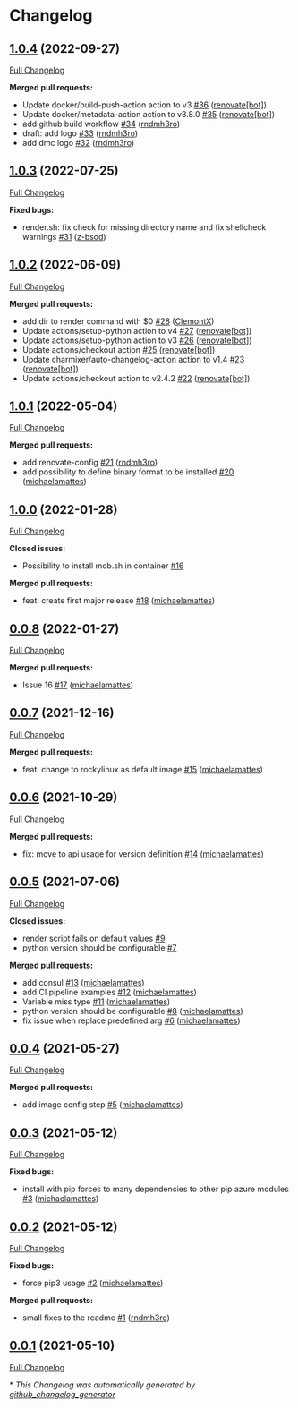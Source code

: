 # Changelog

## [1.0.4](https://github.com/T-Systems-MMS/docker-management-container/tree/1.0.4) (2022-09-27)

[Full Changelog](https://github.com/T-Systems-MMS/docker-management-container/compare/1.0.3...1.0.4)

**Merged pull requests:**

- Update docker/build-push-action action to v3 [\#36](https://github.com/T-Systems-MMS/docker-management-container/pull/36) ([renovate[bot]](https://github.com/apps/renovate))
- Update docker/metadata-action action to v3.8.0 [\#35](https://github.com/T-Systems-MMS/docker-management-container/pull/35) ([renovate[bot]](https://github.com/apps/renovate))
- add github build workflow [\#34](https://github.com/T-Systems-MMS/docker-management-container/pull/34) ([rndmh3ro](https://github.com/rndmh3ro))
- draft: add logo [\#33](https://github.com/T-Systems-MMS/docker-management-container/pull/33) ([rndmh3ro](https://github.com/rndmh3ro))
- add dmc logo [\#32](https://github.com/T-Systems-MMS/docker-management-container/pull/32) ([rndmh3ro](https://github.com/rndmh3ro))

## [1.0.3](https://github.com/T-Systems-MMS/docker-management-container/tree/1.0.3) (2022-07-25)

[Full Changelog](https://github.com/T-Systems-MMS/docker-management-container/compare/1.0.2...1.0.3)

**Fixed bugs:**

- render.sh: fix check for missing directory name and fix shellcheck warnings [\#31](https://github.com/T-Systems-MMS/docker-management-container/pull/31) ([z-bsod](https://github.com/z-bsod))

## [1.0.2](https://github.com/T-Systems-MMS/docker-management-container/tree/1.0.2) (2022-06-09)

[Full Changelog](https://github.com/T-Systems-MMS/docker-management-container/compare/1.0.1...1.0.2)

**Merged pull requests:**

- add dir to render command with $0 [\#28](https://github.com/T-Systems-MMS/docker-management-container/pull/28) ([ClemontX](https://github.com/ClemontX))
- Update actions/setup-python action to v4 [\#27](https://github.com/T-Systems-MMS/docker-management-container/pull/27) ([renovate[bot]](https://github.com/apps/renovate))
- Update actions/setup-python action to v3 [\#26](https://github.com/T-Systems-MMS/docker-management-container/pull/26) ([renovate[bot]](https://github.com/apps/renovate))
- Update actions/checkout action [\#25](https://github.com/T-Systems-MMS/docker-management-container/pull/25) ([renovate[bot]](https://github.com/apps/renovate))
- Update charmixer/auto-changelog-action action to v1.4 [\#23](https://github.com/T-Systems-MMS/docker-management-container/pull/23) ([renovate[bot]](https://github.com/apps/renovate))
- Update actions/checkout action to v2.4.2 [\#22](https://github.com/T-Systems-MMS/docker-management-container/pull/22) ([renovate[bot]](https://github.com/apps/renovate))

## [1.0.1](https://github.com/T-Systems-MMS/docker-management-container/tree/1.0.1) (2022-05-04)

[Full Changelog](https://github.com/T-Systems-MMS/docker-management-container/compare/1.0.0...1.0.1)

**Merged pull requests:**

- add renovate-config [\#21](https://github.com/T-Systems-MMS/docker-management-container/pull/21) ([rndmh3ro](https://github.com/rndmh3ro))
- add possibility to define binary format to be installed [\#20](https://github.com/T-Systems-MMS/docker-management-container/pull/20) ([michaelamattes](https://github.com/michaelamattes))

## [1.0.0](https://github.com/T-Systems-MMS/docker-management-container/tree/1.0.0) (2022-01-28)

[Full Changelog](https://github.com/T-Systems-MMS/docker-management-container/compare/0.0.8...1.0.0)

**Closed issues:**

- Possibility to install mob.sh in container [\#16](https://github.com/T-Systems-MMS/docker-management-container/issues/16)

**Merged pull requests:**

- feat: create first major release [\#18](https://github.com/T-Systems-MMS/docker-management-container/pull/18) ([michaelamattes](https://github.com/michaelamattes))

## [0.0.8](https://github.com/T-Systems-MMS/docker-management-container/tree/0.0.8) (2022-01-27)

[Full Changelog](https://github.com/T-Systems-MMS/docker-management-container/compare/0.0.7...0.0.8)

**Merged pull requests:**

- Issue 16 [\#17](https://github.com/T-Systems-MMS/docker-management-container/pull/17) ([michaelamattes](https://github.com/michaelamattes))

## [0.0.7](https://github.com/T-Systems-MMS/docker-management-container/tree/0.0.7) (2021-12-16)

[Full Changelog](https://github.com/T-Systems-MMS/docker-management-container/compare/0.0.6...0.0.7)

**Merged pull requests:**

- feat: change to rockylinux as default image [\#15](https://github.com/T-Systems-MMS/docker-management-container/pull/15) ([michaelamattes](https://github.com/michaelamattes))

## [0.0.6](https://github.com/T-Systems-MMS/docker-management-container/tree/0.0.6) (2021-10-29)

[Full Changelog](https://github.com/T-Systems-MMS/docker-management-container/compare/0.0.5...0.0.6)

**Merged pull requests:**

- fix: move to api usage for version definition [\#14](https://github.com/T-Systems-MMS/docker-management-container/pull/14) ([michaelamattes](https://github.com/michaelamattes))

## [0.0.5](https://github.com/T-Systems-MMS/docker-management-container/tree/0.0.5) (2021-07-06)

[Full Changelog](https://github.com/T-Systems-MMS/docker-management-container/compare/0.0.4...0.0.5)

**Closed issues:**

- render script fails on default values [\#9](https://github.com/T-Systems-MMS/docker-management-container/issues/9)
- python version should be configurable [\#7](https://github.com/T-Systems-MMS/docker-management-container/issues/7)

**Merged pull requests:**

- add consul [\#13](https://github.com/T-Systems-MMS/docker-management-container/pull/13) ([michaelamattes](https://github.com/michaelamattes))
- add CI pipeline examples [\#12](https://github.com/T-Systems-MMS/docker-management-container/pull/12) ([michaelamattes](https://github.com/michaelamattes))
- Variable miss type [\#11](https://github.com/T-Systems-MMS/docker-management-container/pull/11) ([michaelamattes](https://github.com/michaelamattes))
- python version should be configurable [\#8](https://github.com/T-Systems-MMS/docker-management-container/pull/8) ([michaelamattes](https://github.com/michaelamattes))
- fix issue when replace predefined arg [\#6](https://github.com/T-Systems-MMS/docker-management-container/pull/6) ([michaelamattes](https://github.com/michaelamattes))

## [0.0.4](https://github.com/T-Systems-MMS/docker-management-container/tree/0.0.4) (2021-05-27)

[Full Changelog](https://github.com/T-Systems-MMS/docker-management-container/compare/0.0.3...0.0.4)

**Merged pull requests:**

- add image config step [\#5](https://github.com/T-Systems-MMS/docker-management-container/pull/5) ([michaelamattes](https://github.com/michaelamattes))

## [0.0.3](https://github.com/T-Systems-MMS/docker-management-container/tree/0.0.3) (2021-05-12)

[Full Changelog](https://github.com/T-Systems-MMS/docker-management-container/compare/0.0.2...0.0.3)

**Fixed bugs:**

- install with pip forces to many dependencies to other pip azure modules [\#3](https://github.com/T-Systems-MMS/docker-management-container/pull/3) ([michaelamattes](https://github.com/michaelamattes))

## [0.0.2](https://github.com/T-Systems-MMS/docker-management-container/tree/0.0.2) (2021-05-12)

[Full Changelog](https://github.com/T-Systems-MMS/docker-management-container/compare/0.0.1...0.0.2)

**Fixed bugs:**

- force pip3 usage [\#2](https://github.com/T-Systems-MMS/docker-management-container/pull/2) ([michaelamattes](https://github.com/michaelamattes))

**Merged pull requests:**

- small fixes to the readme [\#1](https://github.com/T-Systems-MMS/docker-management-container/pull/1) ([rndmh3ro](https://github.com/rndmh3ro))

## [0.0.1](https://github.com/T-Systems-MMS/docker-management-container/tree/0.0.1) (2021-05-10)

[Full Changelog](https://github.com/T-Systems-MMS/docker-management-container/compare/19925db7a3eaedcbfe0430d4c8b705f18abbc088...0.0.1)



\* *This Changelog was automatically generated by [github_changelog_generator](https://github.com/github-changelog-generator/github-changelog-generator)*
